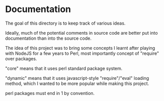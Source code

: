 # Documentation

The goal of this directory is to keep track of various ideas.

Ideally, much of the potential comments in source code are better put into documentation
    than into the source code.
    
The idea of this project was to bring some concepts I learnt after playing with NodeJS for a few years to Perl, most importantly concept of "require" over packages.    
    
"core" means that it uses perl standard package system.

"dynamic" means that it uses javascript-style "require"/"eval" loading method, which I wanted to be more popular while making this project.

perl packages must end in 1 by convention.
